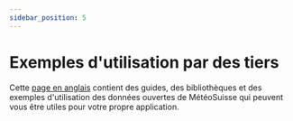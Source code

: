 ```yaml
---
sidebar_position: 5
---
```


# Exemples d'utilisation par des tiers

Cette [page en anglais](https://opendatadocs.meteoswiss.ch/general/third-party-examples) contient des guides, des bibliothèques et des exemples d'utilisation des données ouvertes de MétéoSuisse qui peuvent vous être utiles pour votre propre application.
